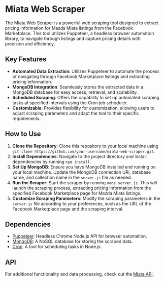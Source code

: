 # Miata Web Scraper

The Miata Web Scraper is a powerful web scraping tool designed to extract pricing information for Mazda Miata listings from the Facebook Marketplace. This tool utilizes Puppeteer, a headless browser automation library, to navigate through listings and capture pricing details with precision and efficiency.

## Key Features

- **Automated Data Extraction**: Utilizes Puppeteer to automate the process of navigating through Facebook Marketplace listings and extracting pricing information.
- **MongoDB Integration**: Seamlessly stores the extracted data in a MongoDB database for easy access, retrieval, and scalability.
- **Scheduled Scraping**: Offers the capability to set up automated scraping tasks at specified intervals using the Cron job scheduler.
- **Customizable**: Provides flexibility for customization, allowing users to adjust scraping parameters and adapt the tool to their specific requirements.

## How to Use

1. **Clone the Repository**: Clone this repository to your local machine using `git clone https://github.com/your-username/miata-web-scraper.git`.
2. **Install Dependencies**: Navigate to the project directory and install dependencies by running `npm install`.
3. **Set Up MongoDB**: Ensure you have MongoDB installed and running on your local machine. Update the MongoDB connection URI, database name, and collection name in the `server.js` file as needed.
4. **Run the Scraper**: Start the scraper by running `node server.js`. This will launch the scraping process, extracting pricing information from the specified Facebook Marketplace page for Mazda Miata listings.
5. **Customize Scraping Parameters**: Modify the scraping parameters in the `server.js` file according to your preferences, such as the URL of the Facebook Marketplace page and the scraping interval.

## Dependencies

- [Puppeteer](https://github.com/puppeteer/puppeteer): Headless Chrome Node.js API for browser automation.
- [MongoDB](https://www.mongodb.com/): A NoSQL database for storing the scraped data.
- [Cron](https://github.com/kelektiv/node-cron): A tool for scheduling tasks in Node.js.

## API

For additional functionality and data processing, check out the [Miata API](https://github.com/jhatton1/miata-api).
